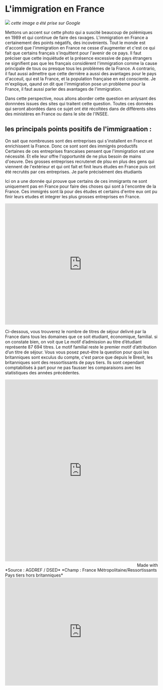 # L'immigration en France 
![](https://i.ytimg.com/vi/F7JQTmyL5Bg/maxresdefault.jpg)
*cette image a été prise sur Google*

Mettons un accent sur cette photo qui a suscité beaucoup de polémiques en 1989 et qui continue de faire des ravages. L'immigration en France a certainement des points négatifs, des incovénients. Tout le monde est d'accord que l'immigration en France ne cesse d'augmenter et c'est ce qui fait que certains français s'inquittent pour l'avenir de ce pays. Il faut préciser que cette inquiétude et la présence excessive de pays étrangers ne signifient pas  que les français considèrent l'immigration comme la cause principale de tous ou presque tous les problèmes de la France. A contrario, il faut aussi admettre que cette dernière a aussi des avantages pour le pays d'acceuil, qui est la France, et la population française en est consciente. Je m'explique, qaund on dit que l'immigration pose un problèeme pour la France, il faut aussi parler des avantages de l'immigration. 

Dans cette perspective, nous allons aborder cette question en anlysant des donnnées issues des sites qui traitent cette question. Toutes ces données qui seront abordées dans ce sujet ont été récoltées dans de différents sites des ministères en France ou dans le site de l'INSEE.

## les principals points positifs de l'immigraation : 

On sait que nombreuses sont des entreprises qui s'installent en France et enrichissent la France. Donc ce sont sont des immigrés productifs
Certaines de ces entreprises francaises pensent que l'immigration est une nécessité. Et elle leur offre l'opportunité de ne plus besoin de mains d'oeuvre. Des grosses entreprises recrutenet de plsu en plus des gens qui viennent de l'extérieur et qui ont fait et finit leurs études en France puis ont été recrutés par ces entreprises. Je parle précisément des étudiants 
 
Ici on a une donnée qui prouve que certains de ces immigrants ne sont uniquement pas en France pour faire des choses qui sont à l'encontre de la France. Ces immigrés sont là pour des études et certains d'entre eux ont pu finir leurs etudes et integrer les plus grosses entreprises en France.
  
  
<iframe title="[  ]" aria-label="Interactive line chart" id="datawrapper-chart-QH4vH" src="https://datawrapper.dwcdn.net/QH4vH/1/" scrolling="no" frameborder="0" style="width: 0; min-width: 100% !important; border: none;" height="400" data-external="1"></iframe><script type="text/javascript">!function(){"use strict";window.addEventListener("message",(function(e){if(void 0!==e.data["datawrapper-height"]){var t=document.querySelectorAll("iframe");for(var a in e.data["datawrapper-height"])for(var r=0;r<t.length;r++){if(t[r].contentWindow===e.source)t[r].style.height=e.data["datawrapper-height"][a]+"px"}}}))}();</script>
  
Ci-dessous, vous trouverez le nombre de titres de séjour delivré par la France dans tous les domaines que ce soit étudiant, économique, familial. si on constate bien, on voit que Le motif d’admission au titre d’étudiant représente 87 694 titres. Le motif familial reste le premier motif d’attribution d’un titre de séjour.  Vous vous posez peut-être la question pour quoi les britanniques sont exculus du compte, c'est parce que depuis le Brexit, les britanniques sont des ressortissants de pays tiers. Ils sont cependant comptabilisés à part pour ne pas fausser les comparaisons avec les statistiques des années précédentes.
  
  
 <iframe src='https://flo.uri.sh/visualisation/12685820/embed' title='Interactive or visual content' class='flourish-embed-iframe' frameborder='0' scrolling='no' style='width:100%;height:600px;' sandbox='allow-same-origin allow-forms allow-scripts allow-downloads allow-popups allow-popups-to-escape-sandbox allow-top-navigation-by-user-activation'></iframe><div style='width:100%!;margin-top:4px!important;text-align:right!important;'><a class='flourish-credit' href='https://public.flourish.studio/visualisation/12685820/?utm_source=embed&utm_campaign=visualisation/12685820' target='_top' style='text-decoration:none!important'><img alt='Made with Flourish' src='https://public.flourish.studio/resources/made_with_flourish.svg' style='width:105px!important;height:16px!important;border:none!important;margin:0!important;'> </a></div>
*Source : AGDREF / DSED*
*Champ : France Métropolitaine/Ressortissants Pays tiers hors britanniques*
 
<iframe title="Flux migratoires des immigrés (en milliers)" aria-label="Stacked Column Chart" id="datawrapper-chart-C84Xy" src="https://datawrapper.dwcdn.net/C84Xy/1/" scrolling="no" frameborder="0" style="width: 0; min-width: 100% !important; border: none;" height="356" data-external="1"></iframe><script type="text/javascript">!function(){"use strict";window.addEventListener("message",(function(e){if(void 0!==e.data["datawrapper-height"]){var t=document.querySelectorAll("iframe");for(var a in e.data["datawrapper-height"])for(var r=0;r<t.length;r++){if(t[r].contentWindow===e.source)t[r].style.height=e.data["datawrapper-height"][a]+"px"}}}))}();</script>
